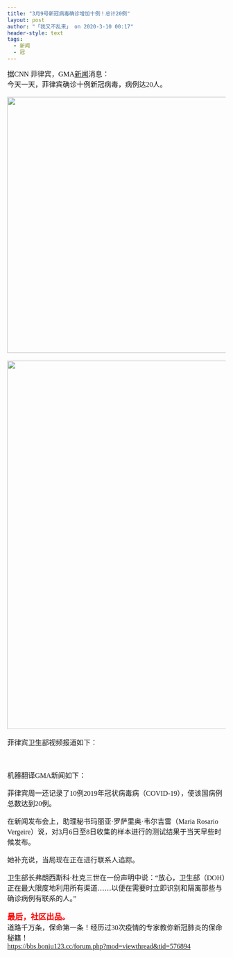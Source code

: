 ```yaml
---
title: "3月9号新冠病毒确诊增加十例！总计20例"
layout: post
author: "「我又不乱来」 on 2020-3-10 00:17"
header-style: text
tags:
  - 新闻
  - 冠
---
```


<head></head>
<body>
 <font face="微软雅黑"><font size="3">据CNN 菲律宾，GMA<a href="https://bbs.boniu123.cc/forum-279-1.html" target="_blank" class="relatedlink">新闻</a>消息：</font></font>
 <font face="微软雅黑"><font size="3"><br> 今天一天，菲律宾确诊十例新冠病毒，病例达20人。<br> <br> 
   <ignore_js_op> 
    <img aid="1340285" src="https://bbs.boniu123.cc/data/attachment/forum/202003/09/171105hb9zry31sb1kzy1r.jpg" zoomfile="data/attachment/forum/202003/09/171105hb9zry31sb1kzy1r.jpg" file="data/attachment/forum/202003/09/171105hb9zry31sb1kzy1r.jpg" width="591" inpost="1"> 
    <div class="tip tip_4 aimg_tip" id="aimg_1340285_menu" style="position: absolute; display: none" disautofocus="true"> 
     <div class="xs0"> 
      <p><strong>2.jpg</strong> <em class="xg1">(135.95 KB, 下载次数: 1)</em></p> 
      <p> <a href="forum.php?mod=attachment&amp;aid=MTM0MDI4NXxlM2JmYjBjOXwxNTgzOTA5OTgyfDB8NTc2ODk5&amp;nothumb=yes" target="_blank">下载附件</a> &nbsp;<a href="javascript:;" onclick="showWindow(this.id, this.getAttribute('url'), 'get', 0);" id="savephoto_1340285" url="home.php?mod=spacecp&amp;ac=album&amp;op=saveforumphoto&amp;aid=1340285&amp;handlekey=savephoto_1340285">保存到相册</a> </p> 
      <p class="xg1 y"><span title="2020-3-9 17:11">前天&nbsp;17:11</span> 上传</p> 
     </div> 
     <div class="tip_horn"></div> 
    </div> 
   </ignore_js_op> <br> <br> 
   <ignore_js_op> 
    <img aid="1340287" src="https://bbs.boniu123.cc/data/attachment/forum/202003/09/171121enkinkdqbtiui0jv.jpg" zoomfile="data/attachment/forum/202003/09/171121enkinkdqbtiui0jv.jpg" file="data/attachment/forum/202003/09/171121enkinkdqbtiui0jv.jpg" width="850" inpost="1"> 
    <div class="tip tip_4 aimg_tip" id="aimg_1340287_menu" style="position: absolute; display: none" disautofocus="true"> 
     <div class="xs0"> 
      <p><strong>4.jpg</strong> <em class="xg1">(97.3 KB, 下载次数: 0)</em></p> 
      <p> <a href="forum.php?mod=attachment&amp;aid=MTM0MDI4N3xiOGE4YWI0MHwxNTgzOTA5OTgyfDB8NTc2ODk5&amp;nothumb=yes" target="_blank">下载附件</a> &nbsp;<a href="javascript:;" onclick="showWindow(this.id, this.getAttribute('url'), 'get', 0);" id="savephoto_1340287" url="home.php?mod=spacecp&amp;ac=album&amp;op=saveforumphoto&amp;aid=1340287&amp;handlekey=savephoto_1340287">保存到相册</a> </p> 
      <p class="xg1 y"><span title="2020-3-9 17:11">前天&nbsp;17:11</span> 上传</p> 
     </div> 
     <div class="tip_horn"></div> 
    </div> 
   </ignore_js_op> <br> <br> 菲律宾卫生部视频报道如下：<br> 
   <div align="center"> 
    <font face="Tahoma, Helvetica, SimSun, sans-serif"><font style="font-size:14px"><span id="flv_Ypz"></span><script type="text/javascript" reload="1">$('flv_Ypz').innerHTML=(mobileplayer() ? "<iframe height='500' width='800' src='https://www.youtube.com/embed/VEQJpP7XEco' frameborder=0 allowfullscreen></iframe>" : AC_FL_RunContent('width', '800', 'height', '500', 'allowNetworking', 'internal', 'allowScriptAccess', 'never', 'src', 'https://www.youtube.com/v/VEQJpP7XEco&hl=zh_CN&fs=1', 'quality', 'high', 'bgcolor', '#ffffff', 'wmode', 'transparent', 'allowfullscreen', 'true'));</script></font></font> 
   </div><br> 
   <div align="center"> 
    <font face="Tahoma, Helvetica, SimSun, sans-serif"><font style="font-size:14px"><br> </font></font> 
   </div><br> </font></font>
 <font face="微软雅黑"><font size="3">机器翻译GMA新闻如下：</font></font>
 <font face="微软雅黑"><font size="3"><br> </font></font>
 <br> 
 <font face="微软雅黑"><font size="3">菲律宾周一还记录了10例2019年冠状病毒病（COVID-19），使该国病例总数达到20例。</font></font>
 <br> 
 <br> 
 <font face="微软雅黑"><font size="3">在新闻发布会上，助理秘书玛丽亚·罗萨里奥·韦尔吉雷（Maria Rosario Vergeire）说，对3月6日至8日收集的样本进行的测试结果于当天早些时候发布。</font></font>
 <br> 
 <br> 
 <font face="微软雅黑"><font size="3">她补充说，当局现在正在进行联系人追踪。</font></font>
 <br> 
 <br> 
 <font face="微软雅黑"><font size="3">卫生部长弗朗西斯科·杜克三世在一份声明中说：“放心，卫生部（DOH）正在最大限度地利用所有渠道……以便在需要时立即识别和隔离那些与确诊病例有联系的人。”</font></font>
 <br> 
 <br> 
 <font face="微软雅黑"><font size="4"><font color="#ff0000"><strong>最后，社区出品。</strong></font></font></font>
 <font face="微软雅黑"><font size="3"><br> </font></font>
 <font face="微软雅黑"><font size="3">道路千万条，保命第一条！经历过30次疫情的专家教你新冠肺炎的保命秘籍！</font></font>
 <br> 
 <a href="https://bbs.boniu123.cc/forum.php?mod=viewthread&amp;tid=576894" target="_blank"><font face="微软雅黑"><font size="3">https://bbs.boniu123.cc/forum.php?mod=viewthread&amp;tid=576894</font></font></a>
 <br> 
 <br> 
 <br> 
 <br>
</body>


